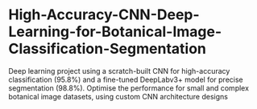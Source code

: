# High-Accuracy-CNN-Deep-Learning-for-Botanical-Image-Classification-Segmentation
Deep learning project using a scratch-built CNN for high-accuracy classification (95.8%) and a fine-tuned DeepLabv3+ model for precise segmentation (98.8%). Optimise the performance for small and complex botanical image datasets, using custom CNN architecture designs
